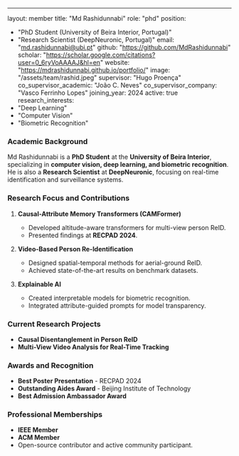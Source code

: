 ---
layout: member
title: "Md Rashidunnabi"
role: "phd"
position: 
  - "PhD Student (University of Beira Interior, Portugal)"
  - "Research Scientist (DeepNeuronic, Portugal)"
email: "md.rashidunnabi@ubi.pt"
github: "https://github.com/MdRashidunnabi"
scholar: "https://scholar.google.com/citations?user=0_6ryVoAAAAJ&hl=en"
website: "https://mdrashidunnabi.github.io/portfolio/"
image: "/assets/team/rashid.jpeg"
supervisor: "Hugo Proença"
co_supervisor_academic: "João C. Neves"
co_supervisor_company: "Vasco Ferrinho Lopes"
joining_year: 2024
active: true
research_interests:
  - "Deep Learning"
  - "Computer Vision"
  - "Biometric Recognition"

### **Academic Background**

Md Rashidunnabi is a **PhD Student** at the **University of Beira Interior**, specializing in **computer vision, deep learning, and biometric recognition**. He is also a **Research Scientist** at **DeepNeuronic**, focusing on real-time identification and surveillance systems.

### **Research Focus and Contributions**

1. **Causal-Attribute Memory Transformers (CAMFormer)**  
   - Developed altitude-aware transformers for multi-view person ReID.  
   - Presented findings at **RECPAD 2024**.  

2. **Video-Based Person Re-Identification**  
   - Designed spatial-temporal methods for aerial-ground ReID.  
   - Achieved state-of-the-art results on benchmark datasets.  

3. **Explainable AI**  
   - Created interpretable models for biometric recognition.  
   - Integrated attribute-guided prompts for model transparency.  

### **Current Research Projects**

- **Causal Disentanglement in Person ReID**  
- **Multi-View Video Analysis for Real-Time Tracking**  

### **Awards and Recognition**

- **Best Poster Presentation** - RECPAD 2024  
- **Outstanding Aides Award** - Beijing Institute of Technology  
- **Best Admission Ambassador Award**  

### **Professional Memberships**

- **IEEE Member**  
- **ACM Member**  
- Open-source contributor and active community participant. 